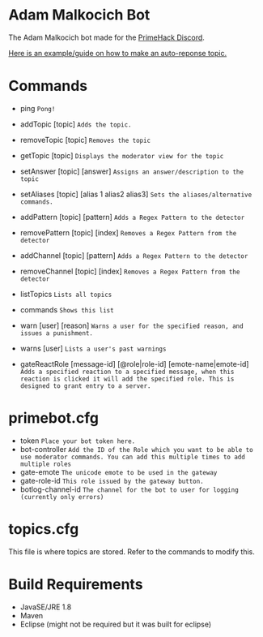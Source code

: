 # Adam Malkocich Bot
The Adam Malkocich bot made for the [PrimeHack Discord](https://discord.gg/hYp5Naz).

[Here is an example/guide on how to make an auto-reponse topic.](https://github.com/SirMangler/PrimeHackBot/wiki/Creating-a-decent-topic.)

# Commands
- ping   `Pong!`

- addTopic [topic] `Adds the topic.`
- removeTopic [topic] `Removes the topic`
- getTopic [topic] `Displays the moderator view for the topic`

- setAnswer [topic] [answer] `Assigns an answer/description to the topic`
- setAliases [topic] [alias 1 alias2 alias3] `Sets the aliases/alternative commands.`

- addPattern [topic] [pattern] `Adds a Regex Pattern to the detector`
- removePattern [topic] [index] `Removes a Regex Pattern from the detector`

- addChannel [topic] [pattern] `Adds a Regex Pattern to the detector`
- removeChannel [topic] [index] `Removes a Regex Pattern from the detector`

- listTopics `Lists all topics`
- commands `Shows this list`

- warn [user] [reason] `Warns a user for the specified reason, and issues a punishment.`
- warns [user] `Lists a user's past warnings`

- gateReactRole [message-id] [@role|role-id] [emote-name|emote-id] `Adds a specified reaction to a specified message, when this reaction is clicked it will add the specified role. This is designed to grant entry to a server.`

# primebot.cfg
- token `Place your bot token here.`
- bot-controller `Add the ID of the Role which you want to be able to use moderator commands. You can add this multiple times to add multiple roles`
- gate-emote `The unicode emote to be used in the gateway`
- gate-role-id `This role issued by the gateway button.`
- botlog-channel-id `The channel for the bot to user for logging (currently only errors)`

# topics.cfg
This file is where topics are stored. Refer to the commands to modify this.

# Build Requirements
- JavaSE/JRE 1.8
- Maven
- Eclipse (might not be required but it was built for eclipse)

